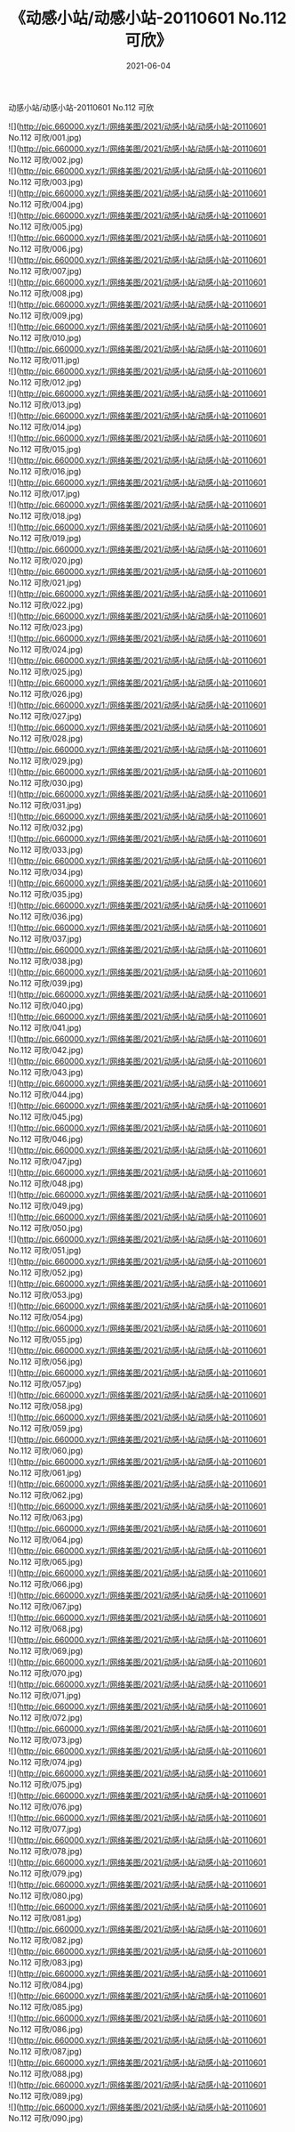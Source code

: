 ﻿---
layout: post
title:  《动感小站/动感小站-20110601 No.112 可欣》
date:   2021-06-04
img: http://pic.660000.xyz/1:/网络美图/2021/动感小站/动感小站-20110601 No.112 可欣/000.jpg
categories: [美女, 清纯, 唯美]
---

动感小站/动感小站-20110601 No.112 可欣

 ![](http://pic.660000.xyz/1:/网络美图/2021/动感小站/动感小站-20110601 No.112 可欣/001.jpg) <br>![](http://pic.660000.xyz/1:/网络美图/2021/动感小站/动感小站-20110601 No.112 可欣/002.jpg) <br>![](http://pic.660000.xyz/1:/网络美图/2021/动感小站/动感小站-20110601 No.112 可欣/003.jpg) <br>![](http://pic.660000.xyz/1:/网络美图/2021/动感小站/动感小站-20110601 No.112 可欣/004.jpg) <br>![](http://pic.660000.xyz/1:/网络美图/2021/动感小站/动感小站-20110601 No.112 可欣/005.jpg) <br>![](http://pic.660000.xyz/1:/网络美图/2021/动感小站/动感小站-20110601 No.112 可欣/006.jpg) <br>![](http://pic.660000.xyz/1:/网络美图/2021/动感小站/动感小站-20110601 No.112 可欣/007.jpg) <br>![](http://pic.660000.xyz/1:/网络美图/2021/动感小站/动感小站-20110601 No.112 可欣/008.jpg) <br>![](http://pic.660000.xyz/1:/网络美图/2021/动感小站/动感小站-20110601 No.112 可欣/009.jpg) <br>![](http://pic.660000.xyz/1:/网络美图/2021/动感小站/动感小站-20110601 No.112 可欣/010.jpg) <br>![](http://pic.660000.xyz/1:/网络美图/2021/动感小站/动感小站-20110601 No.112 可欣/011.jpg) <br>![](http://pic.660000.xyz/1:/网络美图/2021/动感小站/动感小站-20110601 No.112 可欣/012.jpg) <br>![](http://pic.660000.xyz/1:/网络美图/2021/动感小站/动感小站-20110601 No.112 可欣/013.jpg) <br>![](http://pic.660000.xyz/1:/网络美图/2021/动感小站/动感小站-20110601 No.112 可欣/014.jpg) <br>![](http://pic.660000.xyz/1:/网络美图/2021/动感小站/动感小站-20110601 No.112 可欣/015.jpg) <br>![](http://pic.660000.xyz/1:/网络美图/2021/动感小站/动感小站-20110601 No.112 可欣/016.jpg) <br>![](http://pic.660000.xyz/1:/网络美图/2021/动感小站/动感小站-20110601 No.112 可欣/017.jpg) <br>![](http://pic.660000.xyz/1:/网络美图/2021/动感小站/动感小站-20110601 No.112 可欣/018.jpg) <br>![](http://pic.660000.xyz/1:/网络美图/2021/动感小站/动感小站-20110601 No.112 可欣/019.jpg) <br>![](http://pic.660000.xyz/1:/网络美图/2021/动感小站/动感小站-20110601 No.112 可欣/020.jpg) <br>![](http://pic.660000.xyz/1:/网络美图/2021/动感小站/动感小站-20110601 No.112 可欣/021.jpg) <br>![](http://pic.660000.xyz/1:/网络美图/2021/动感小站/动感小站-20110601 No.112 可欣/022.jpg) <br>![](http://pic.660000.xyz/1:/网络美图/2021/动感小站/动感小站-20110601 No.112 可欣/023.jpg) <br>![](http://pic.660000.xyz/1:/网络美图/2021/动感小站/动感小站-20110601 No.112 可欣/024.jpg) <br>![](http://pic.660000.xyz/1:/网络美图/2021/动感小站/动感小站-20110601 No.112 可欣/025.jpg) <br>![](http://pic.660000.xyz/1:/网络美图/2021/动感小站/动感小站-20110601 No.112 可欣/026.jpg) <br>![](http://pic.660000.xyz/1:/网络美图/2021/动感小站/动感小站-20110601 No.112 可欣/027.jpg) <br>![](http://pic.660000.xyz/1:/网络美图/2021/动感小站/动感小站-20110601 No.112 可欣/028.jpg) <br>![](http://pic.660000.xyz/1:/网络美图/2021/动感小站/动感小站-20110601 No.112 可欣/029.jpg) <br>![](http://pic.660000.xyz/1:/网络美图/2021/动感小站/动感小站-20110601 No.112 可欣/030.jpg) <br>![](http://pic.660000.xyz/1:/网络美图/2021/动感小站/动感小站-20110601 No.112 可欣/031.jpg) <br>![](http://pic.660000.xyz/1:/网络美图/2021/动感小站/动感小站-20110601 No.112 可欣/032.jpg) <br>![](http://pic.660000.xyz/1:/网络美图/2021/动感小站/动感小站-20110601 No.112 可欣/033.jpg) <br>![](http://pic.660000.xyz/1:/网络美图/2021/动感小站/动感小站-20110601 No.112 可欣/034.jpg) <br>![](http://pic.660000.xyz/1:/网络美图/2021/动感小站/动感小站-20110601 No.112 可欣/035.jpg) <br>![](http://pic.660000.xyz/1:/网络美图/2021/动感小站/动感小站-20110601 No.112 可欣/036.jpg) <br>![](http://pic.660000.xyz/1:/网络美图/2021/动感小站/动感小站-20110601 No.112 可欣/037.jpg) <br>![](http://pic.660000.xyz/1:/网络美图/2021/动感小站/动感小站-20110601 No.112 可欣/038.jpg) <br>![](http://pic.660000.xyz/1:/网络美图/2021/动感小站/动感小站-20110601 No.112 可欣/039.jpg) <br>![](http://pic.660000.xyz/1:/网络美图/2021/动感小站/动感小站-20110601 No.112 可欣/040.jpg) <br>![](http://pic.660000.xyz/1:/网络美图/2021/动感小站/动感小站-20110601 No.112 可欣/041.jpg) <br>![](http://pic.660000.xyz/1:/网络美图/2021/动感小站/动感小站-20110601 No.112 可欣/042.jpg) <br>![](http://pic.660000.xyz/1:/网络美图/2021/动感小站/动感小站-20110601 No.112 可欣/043.jpg) <br>![](http://pic.660000.xyz/1:/网络美图/2021/动感小站/动感小站-20110601 No.112 可欣/044.jpg) <br>![](http://pic.660000.xyz/1:/网络美图/2021/动感小站/动感小站-20110601 No.112 可欣/045.jpg) <br>![](http://pic.660000.xyz/1:/网络美图/2021/动感小站/动感小站-20110601 No.112 可欣/046.jpg) <br>![](http://pic.660000.xyz/1:/网络美图/2021/动感小站/动感小站-20110601 No.112 可欣/047.jpg) <br>![](http://pic.660000.xyz/1:/网络美图/2021/动感小站/动感小站-20110601 No.112 可欣/048.jpg) <br>![](http://pic.660000.xyz/1:/网络美图/2021/动感小站/动感小站-20110601 No.112 可欣/049.jpg) <br>![](http://pic.660000.xyz/1:/网络美图/2021/动感小站/动感小站-20110601 No.112 可欣/050.jpg) <br>![](http://pic.660000.xyz/1:/网络美图/2021/动感小站/动感小站-20110601 No.112 可欣/051.jpg) <br>![](http://pic.660000.xyz/1:/网络美图/2021/动感小站/动感小站-20110601 No.112 可欣/052.jpg) <br>![](http://pic.660000.xyz/1:/网络美图/2021/动感小站/动感小站-20110601 No.112 可欣/053.jpg) <br>![](http://pic.660000.xyz/1:/网络美图/2021/动感小站/动感小站-20110601 No.112 可欣/054.jpg) <br>![](http://pic.660000.xyz/1:/网络美图/2021/动感小站/动感小站-20110601 No.112 可欣/055.jpg) <br>![](http://pic.660000.xyz/1:/网络美图/2021/动感小站/动感小站-20110601 No.112 可欣/056.jpg) <br>![](http://pic.660000.xyz/1:/网络美图/2021/动感小站/动感小站-20110601 No.112 可欣/057.jpg) <br>![](http://pic.660000.xyz/1:/网络美图/2021/动感小站/动感小站-20110601 No.112 可欣/058.jpg) <br>![](http://pic.660000.xyz/1:/网络美图/2021/动感小站/动感小站-20110601 No.112 可欣/059.jpg) <br>![](http://pic.660000.xyz/1:/网络美图/2021/动感小站/动感小站-20110601 No.112 可欣/060.jpg) <br>![](http://pic.660000.xyz/1:/网络美图/2021/动感小站/动感小站-20110601 No.112 可欣/061.jpg) <br>![](http://pic.660000.xyz/1:/网络美图/2021/动感小站/动感小站-20110601 No.112 可欣/062.jpg) <br>![](http://pic.660000.xyz/1:/网络美图/2021/动感小站/动感小站-20110601 No.112 可欣/063.jpg) <br>![](http://pic.660000.xyz/1:/网络美图/2021/动感小站/动感小站-20110601 No.112 可欣/064.jpg) <br>![](http://pic.660000.xyz/1:/网络美图/2021/动感小站/动感小站-20110601 No.112 可欣/065.jpg) <br>![](http://pic.660000.xyz/1:/网络美图/2021/动感小站/动感小站-20110601 No.112 可欣/066.jpg) <br>![](http://pic.660000.xyz/1:/网络美图/2021/动感小站/动感小站-20110601 No.112 可欣/067.jpg) <br>![](http://pic.660000.xyz/1:/网络美图/2021/动感小站/动感小站-20110601 No.112 可欣/068.jpg) <br>![](http://pic.660000.xyz/1:/网络美图/2021/动感小站/动感小站-20110601 No.112 可欣/069.jpg) <br>![](http://pic.660000.xyz/1:/网络美图/2021/动感小站/动感小站-20110601 No.112 可欣/070.jpg) <br>![](http://pic.660000.xyz/1:/网络美图/2021/动感小站/动感小站-20110601 No.112 可欣/071.jpg) <br>![](http://pic.660000.xyz/1:/网络美图/2021/动感小站/动感小站-20110601 No.112 可欣/072.jpg) <br>![](http://pic.660000.xyz/1:/网络美图/2021/动感小站/动感小站-20110601 No.112 可欣/073.jpg) <br>![](http://pic.660000.xyz/1:/网络美图/2021/动感小站/动感小站-20110601 No.112 可欣/074.jpg) <br>![](http://pic.660000.xyz/1:/网络美图/2021/动感小站/动感小站-20110601 No.112 可欣/075.jpg) <br>![](http://pic.660000.xyz/1:/网络美图/2021/动感小站/动感小站-20110601 No.112 可欣/076.jpg) <br>![](http://pic.660000.xyz/1:/网络美图/2021/动感小站/动感小站-20110601 No.112 可欣/077.jpg) <br>![](http://pic.660000.xyz/1:/网络美图/2021/动感小站/动感小站-20110601 No.112 可欣/078.jpg) <br>![](http://pic.660000.xyz/1:/网络美图/2021/动感小站/动感小站-20110601 No.112 可欣/079.jpg) <br>![](http://pic.660000.xyz/1:/网络美图/2021/动感小站/动感小站-20110601 No.112 可欣/080.jpg) <br>![](http://pic.660000.xyz/1:/网络美图/2021/动感小站/动感小站-20110601 No.112 可欣/081.jpg) <br>![](http://pic.660000.xyz/1:/网络美图/2021/动感小站/动感小站-20110601 No.112 可欣/082.jpg) <br>![](http://pic.660000.xyz/1:/网络美图/2021/动感小站/动感小站-20110601 No.112 可欣/083.jpg) <br>![](http://pic.660000.xyz/1:/网络美图/2021/动感小站/动感小站-20110601 No.112 可欣/084.jpg) <br>![](http://pic.660000.xyz/1:/网络美图/2021/动感小站/动感小站-20110601 No.112 可欣/085.jpg) <br>![](http://pic.660000.xyz/1:/网络美图/2021/动感小站/动感小站-20110601 No.112 可欣/086.jpg) <br>![](http://pic.660000.xyz/1:/网络美图/2021/动感小站/动感小站-20110601 No.112 可欣/087.jpg) <br>![](http://pic.660000.xyz/1:/网络美图/2021/动感小站/动感小站-20110601 No.112 可欣/088.jpg) <br>![](http://pic.660000.xyz/1:/网络美图/2021/动感小站/动感小站-20110601 No.112 可欣/089.jpg) <br>![](http://pic.660000.xyz/1:/网络美图/2021/动感小站/动感小站-20110601 No.112 可欣/090.jpg) <br>